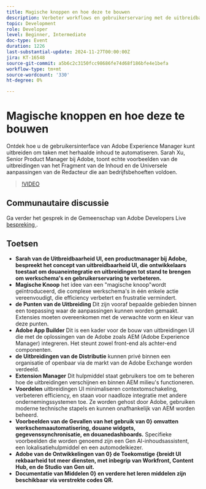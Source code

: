 ```yaml
---
title: Magische knoppen en hoe deze te bouwen
description: Verbeter workflows en gebruikerservaring met de uitbreidbaarheid van de gebruikersinterface van Adobe, zodat aangepaste integratie mogelijk is via de Adobe App Builder, vereenvoudigt complexe taken met een "magische knop" en ondersteunt naadloze integratie met bedrijfssystemen, met toekomstige uitbreidingen naar meer Adobe-services.
topic: Development
role: Developer
level: Beginner, Intermediate
doc-type: Event
duration: 1226
last-substantial-update: 2024-11-27T00:00:00Z
jira: KT-16548
source-git-commit: a5b6c2c3150fcc98686fe74d68f186bfe4e1befa
workflow-type: tm+mt
source-wordcount: '330'
ht-degree: 0%

---
```



# Magische knoppen en hoe deze te bouwen

Ontdek hoe u de gebruikersinterface van Adobe Experience Manager kunt uitbreiden om taken met herhaalde inhoud te automatiseren. Sarah Xu, Senior Product Manager bij Adobe, toont echte voorbeelden van de uitbreidingen van het Fragment van de Inhoud en de Universele aanpassingen van de Redacteur die aan bedrijfsbehoeften voldoen.


>[!VIDEO](https://video.tv.adobe.com/v/3440037/?learn=on&enablevpops)

## Communautaire discussie

Ga verder het gesprek in de Gemeenschap van Adobe Developers Live [ bespreking ](https://adobe.ly/3Ywf6kg).

## Toetsen

* **Sarah van de Uitbreidbaarheid UI, een productmanager bij Adobe, bespreekt het concept van uitbreidbaarheid UI, die ontwikkelaars toestaat om douaneintegratie en uitbreidingen tot stand te brengen om werkschema&#39;s en gebruikerservaring te verbeteren.**
* **Magische Knoop** het idee van een &quot;magische knoop&quot;wordt geïntroduceerd, die complexe werkschema&#39;s in één enkele actie vereenvoudigt, die efficiency verbetert en frustratie vermindert.
* **de Punten van de Uitbreiding** Dit zijn vooraf bepaalde gebieden binnen een toepassing waar de aanpassingen kunnen worden gemaakt. Extensies moeten overeenkomen met de verwachte vorm en kleur van deze punten.
* **Adobe App Builder** Dit is een kader voor de bouw van uitbreidingen UI die met de oplossingen van de Adobe zoals AEM (Adobe Experience Manager) integreren. Het steunt zowel front-end als achter-end componenten.
* **de Uitbreidingen van de Distributie** kunnen privé binnen een organisatie of openbaar via de markt van de Adobe Exchange worden verdeeld.
* **Extension Manager** Dit hulpmiddel staat gebruikers toe om te beheren hoe de uitbreidingen verschijnen en binnen AEM milieu&#39;s functioneren.
* **Voordelen** uitbreidingen UI minimaliseren contextomschakeling, verbeteren efficiency, en staan voor naadloze integratie met andere ondernemingssystemen toe. Ze worden gehost door Adobe, gebruiken moderne technische stapels en kunnen onafhankelijk van AEM worden beheerd.
* **Voorbeelden van de Gevallen van het gebruik van 0} omvatten werkschemaautomatisering, douane widgets, gegevenssynchronisatie, en douanedashboards.** Specifieke voorbeelden die worden genoemd zijn een Gen AI-inhoudsassistent, een lokalisatiehulpmiddel en een automodelkiezer.
* **Adobe van de Ontwikkelingen van 0} de Toekomstige {breidt UI rekbaarheid tot meer diensten, met inbegrip van Workfront, Content Hub, en de Studio van Gen uit.**
* **Documentatie van Middelen 0} en verdere het leren middelen zijn beschikbaar via verstrekte codes QR.**